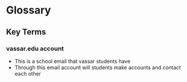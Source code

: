 # Glossary

## Key Terms

### vassar.edu account
- This is a school email that vassar students have
- Through this email account will students make accounts
and contact each other